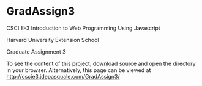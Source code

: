 # GradAssign3

CSCI E-3 Introduction to Web Programming Using Javascript

Harvard University Extension School

Graduate Assignment 3

To see the content of this project, download source and open the directory in your browser.  Alternatively, this page can be viewed at http://cscie3.jdepasquale.com/GradAssign3/
